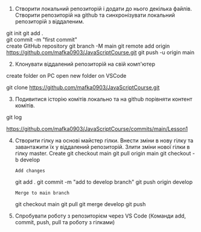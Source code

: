 1. Створити локальний репозиторій і додати до нього декілька файлів. Створити репозиторій на github та синхронізувати локальний репозиторій з віддаленим.

git init
git add .  
git commit -m "first commit"  
create GitHub repository
git branch -M main
git remote add origin https://github.com/mafka0903/JavaScriptCourse.git
git push -u origin main

2. Клонувати віддалений репозиторій на свій комп'ютер

create folder on PC
open new folder on VSCode

git clone https://github.com/mafka0903/JavaScriptCourse.git

3. Подивитися історію комітів локально та на github порівняти контент комітів.

git log

https://github.com/mafka0903/JavaScriptCourse/commits/main/Lesson1

4.  Створити гілку на основі майстер гілки. Внести зміни в нову гілку та завантажити їх у віддалений репозиторій. Злити зміни нової гілки в гілку master.
    Create
    git checkout main
    git pull origin main
    git checkout -b develop

        Add changes

    git add .
    git commit -m "add to develop branch"
    git push origin develop

        Merge to main branch

    git checkout main
    git pull
    git merge develop
    git push

5.  Спробувати роботу з репозиторієм через VS Code (Команди add, commit, push, pull та роботу з гілками)
